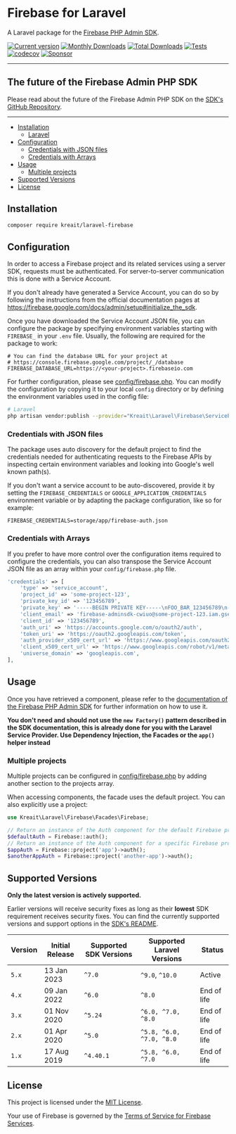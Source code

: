 # Firebase for Laravel

A Laravel package for the [Firebase PHP Admin SDK](https://github.com/kreait/firebase-php).

[![Current version](https://img.shields.io/packagist/v/kreait/laravel-firebase.svg?logo=composer)](https://packagist.org/packages/kreait/laravel-firebase)
[![Monthly Downloads](https://img.shields.io/packagist/dm/kreait/laravel-firebase.svg)](https://packagist.org/packages/kreait/laravel-firebase/stats)
[![Total Downloads](https://img.shields.io/packagist/dt/kreait/laravel-firebase.svg)](https://packagist.org/packages/kreait/laravel-firebase/stats)
[![Tests](https://github.com/kreait/laravel-firebase/workflows/Tests/badge.svg?branch=main)](https://github.com/kreait/laravel-firebase/actions)
[![codecov](https://codecov.io/gh/kreait/laravel-firebase/branch/main/graph/badge.svg)](https://codecov.io/gh/kreait/laravel-firebase)
[![Sponsor](https://img.shields.io/static/v1?logo=GitHub&label=Sponsor&message=%E2%9D%A4&color=ff69b4)](https://github.com/sponsors/jeromegamez)

---

## The future of the Firebase Admin PHP SDK

Please read about the future of the Firebase Admin PHP SDK on the
[SDK's GitHub Repository](https://github.com/kreait/firebase-php).

---

- [Installation](#installation)
  - [Laravel](#laravel)
- [Configuration](#configuration)
  - [Credentials with JSON files](#credentials-with-json-files)
  - [Credentials with Arrays](#credentials-with-arrays)
- [Usage](#usage)
  - [Multiple projects](#multiple-projects)
- [Supported Versions](#supported-versions)
- [License](#license)

## Installation

```bash
composer require kreait/laravel-firebase
```

## Configuration

In order to access a Firebase project and its related services using a server SDK, requests must be authenticated.
For server-to-server communication this is done with a Service Account.

If you don't already have generated a Service Account, you can do so by following the instructions from the
official documentation pages at https://firebase.google.com/docs/admin/setup#initialize_the_sdk.

Once you have downloaded the Service Account JSON file, you can configure the package by specifying
environment variables starting with `FIREBASE_` in your `.env` file. Usually, the following are
required for the package to work:

```
# You can find the database URL for your project at
# https://console.firebase.google.com/project/_/database
FIREBASE_DATABASE_URL=https://<your-project>.firebaseio.com
```

For further configuration, please see [config/firebase.php](config/firebase.php). You can modify the configuration
by copying it to your local `config` directory or by defining the environment variables used in the config file:

```bash
# Laravel
php artisan vendor:publish --provider="Kreait\Laravel\Firebase\ServiceProvider" --tag=config
```

### Credentials with JSON files

The package uses auto discovery for the default project to find the credentials needed for authenticating requests to
the Firebase APIs by inspecting certain environment variables and looking into Google's well known path(s).

If you don't want a service account to be auto-discovered, provide it by setting the `FIREBASE_CREDENTIALS` or `GOOGLE_APPLICATION_CREDENTIALS` environment variable or by adapting the package configuration, like so for example:

```.env
FIREBASE_CREDENTIALS=storage/app/firebase-auth.json
```

### Credentials with Arrays

If you prefer to have more control over the configuration items required to configure the credentials, you can also transpose the Service Account JSON file as an array within your `config/firebase.php` file.

```php
'credentials' => [
    'type' => 'service_account',
    'project_id' => 'some-project-123',
    'private_key_id' => '123456789',
    'private_key' => '-----BEGIN PRIVATE KEY-----\nFOO_BAR_123456789\n-----END PRIVATE KEY-----\n',
    'client_email' => 'firebase-adminsdk-cwiuo@some-project-123.iam.gserviceaccount.com',
    'client_id' => '123456789',
    'auth_uri' => 'https://accounts.google.com/o/oauth2/auth',
    'token_uri' => 'https://oauth2.googleapis.com/token',
    'auth_provider_x509_cert_url' => 'https://www.googleapis.com/oauth2/v1/certs',
    'client_x509_cert_url' => 'https://www.googleapis.com/robot/v1/metadata/x509/firebase-adminsdk-cwiuo%40some-project-123.iam.gserviceaccount.com',
    'universe_domain' => 'googleapis.com',
],
```

## Usage

Once you have retrieved a component, please refer to the [documentation of the Firebase PHP Admin SDK](https://firebase-php.readthedocs.io)
for further information on how to use it.

**You don't need and should not use the `new Factory()` pattern described in the SDK documentation, this is already
done for you with the Laravel Service Provider. Use Dependency Injection, the Facades or the `app()` helper instead**

### Multiple projects

Multiple projects can be configured in [config/firebase.php](config/firebase.php) by adding another section to the projects array.

When accessing components, the facade uses the default project. You can also explicitly use a project:

```php
use Kreait\Laravel\Firebase\Facades\Firebase;

// Return an instance of the Auth component for the default Firebase project
$defaultAuth = Firebase::auth();
// Return an instance of the Auth component for a specific Firebase project
$appAuth = Firebase::project('app')->auth();
$anotherAppAuth = Firebase::project('another-app')->auth();
```

## Supported Versions

**Only the latest version is actively supported.**

Earlier versions will receive security fixes as long as their **lowest** SDK requirement receives security fixes. You
can find the currently supported versions and support options in the [SDK's README](https://github.com/kreait/firebase-php).

| Version | Initial Release | Supported SDK Versions | Supported Laravel Versions | Status      |
|---------|-----------------|------------------------|----------------------------|-------------|
| `5.x`   | 13 Jan 2023     | `^7.0`                 | `^9.0`, `^10.0`            | Active      |
| `4.x`   | 09 Jan 2022     | `^6.0`                 | `^8.0`                     | End of life |
| `3.x`   | 01 Nov 2020     | `^5.24`                | `^6.0, ^7.0, ^8.0`         | End of life |
| `2.x`   | 01 Apr 2020     | `^5.0`                 | `^5.8, ^6.0, ^7.0, ^8.0`   | End of life |
| `1.x`   | 17 Aug 2019     | `^4.40.1`              | `^5.8, ^6.0, ^7.0`         | End of life |

## License

This project is licensed under the [MIT License](LICENSE).

Your use of Firebase is governed by the [Terms of Service for Firebase Services](https://firebase.google.com/terms/).
